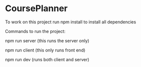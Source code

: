 # CoursePlanner

To work on this project run npm install to install all dependencies

Commands to run the project:

npm run server (this runs the server only)

npm run client (this only runs front end)

npm run dev (runs both client and server)

